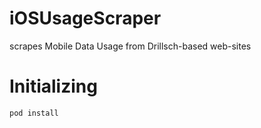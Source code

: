 # iOSUsageScraper
scrapes Mobile Data Usage from Drillsch-based web-sites

# Initializing

```pod install```

